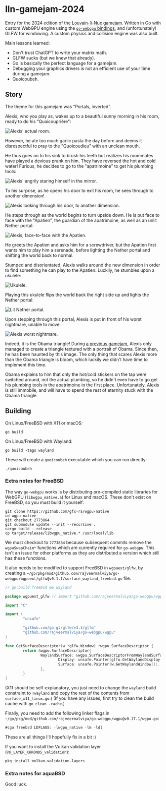 # lln-gamejam-2024

Entry for the 2024 edition of the [Louvain-li-Nux gamejam](https://louvainlinux.org/activites/game-jam).
Written in Go with custom WebGPU engine using the [`go-webgpu` bindings](https://github.com/rajveermalviya/go-webgpu), and (unfortunately) GLFW for windowing.
A custom physics and collision engine was also built.

Main lessons learned:

- Don't trust ChatGPT to write your matrix math.
- GLFW sucks (but we knew that already).
- Go is basically the perfect language for a gamejam.
- Debugging your graphics drivers is not an efficient use of your time during a gamejam.
- Quoicoubeh.

## Story

The theme for this gamejam was "Portals, inverted".

Alexis, who you play as, wakes up to a beautiful sunny morning in his room, ready to do his "Quoicouprière":

![Alexis' actual room.](eyecandy/alexis-room.png)

However, he ate too much garlic pasta the day before and deems it disrespectful to pray to the "Quoicoudieu" with an unclean mouth.

He thus goes on to his sink to brush his teeth but realizes his roommates have played a devious prank on him. They have reversed the hot and cold water! Furious, he decides to go to the "apatrimoine" to get his plumbing tools:

![Alexis' angrily staring himself in the mirror.](eyecandy/alexis-mirror.png)

To his surprise, as he opens his door to exit his room, he sees through to another dimension!

![Alexis looking through his door, to another dimension.](eyecandy/alexis-door.png)

He steps through as the world begins to turn upside down. He is put face to face with the "Apatien", the guardian of the apatrimoine, as well as an unlit Nether portal:

![Alexis, face-to-face with the Apatien.](eyecandy/apatien.png)

He greets the Apatien and asks him for a screwdriver, but the Apatien first wants him to play him a serenade, before lighting the Nether portal and shifting the world back to normal.

Stumped and disorientated, Alexis walks around the new dimension in order to find something he can play to the Apatien.
Luckily, he stumbles upon a ukulele:

![Ukulele.](eyecandy/ukulele.png)

Playing this ukulele flips the world back the right side up and lights the Nether portal:

![Lit Nether portal.](eyecandy/portal.png)

Upon stepping through this portal, Alexis is put in front of his worst nightmare, unable to move:

![Alexis worst nightmare.](eyecandy/obama.png)

Indeed, it is the Obama triangle!
During [a previous gamejam](https://github.com/obiwac/lln-gamejam-2023), Alexis only managed to create a triangle textured with a portrait of Obama.
Since then, he has been haunted by this image.
The only thing that scares Alexis more than the Obama triangle is bloom, which luckily we didn't have time to implement this time.

Obama explains to him that only the hot/cold stickers on the tap were switched around, not the actual plumbing, so he didn't even have to go get his plumbing tools in the apatrimoine in the first place.
Unfortunately, Alexis is still immobile, and will have to spend the rest of eternity stuck with the Obama triangle.

## Building

On Linux/FreeBSD with X11 or macOS:

```console
go build
```

On Linux/FreeBSD with Wayland:

```console
go build -tags wayland
```

These will create a `quoicoubeh` executable which you can run directly:

```console
./quoicoubeh
```

### Extra notes for FreeBSD

The way `go-webgpu` works is by distributing pre-compiled static libraries for WebGPU (`libwgpu_native.a`) for Linux and macOS.
These don't exist on FreeBSD, so you must build it yourself:

```console
git clone https://github.com/gfx-rs/wgpu-native
cd wgpu-native
git checkout 2773864
git submodule update --init --recursive .
cargo build --release
cp target/release/libwgpu_native.* /usr/local/lib
```

We must checkout to `2773864` because subsequent commits remove the `wgpuSwapChain*` functions which are currently required for `go-webgpu`.
This isn't an issue for other platforms as they are distributed a version which still has these functions.

It also needs to be modified to support FreeBSD in `wgpuext/glfw`, by creating a `~/go/pkg/mod/github.com/rajveermalviya/go-webgpu/wgpuext/glfw@v0.1.1/surface_wayland_freebsd.go` file:

```go
// go:build freebsd && wayland

package wgpuext_glfw // import "github.com/rajveermalviya/go-webgpu/wgpuext/glfw"

import "C"

import (
        "unsafe"

        "github.com/go-gl/glfw/v3.3/glfw"
        "github.com/rajveermalviya/go-webgpu/wgpu"
)

func GetSurfaceDescriptor(w *glfw.Window) *wgpu.SurfaceDescriptor {
        return &wgpu.SurfaceDescriptor{
                WaylandSurface: &wgpu.SurfaceDescriptorFromWaylandSurface{
                        Display: unsafe.Pointer(glfw.GetWaylandDisplay()),
                        Surface: unsafe.Pointer(w.GetWaylandWindow()),
                },
        }
}
```

(X11 should be self-explanatory, you just need to change the `wayland` build constraint to `!wayland` and copy the rest of the contents from `surface_x11_linux.go`.)
(If you have any issues, first try to clean the build cache with `go clean -cache`.)

Finally, you need to add the following linker flags in `~/go/pkg/mod/github.com/rajveermalviya/go-webgpu/wgpu@v0.17.1/wgpu.go`:

```go
#cgo freebsd LDFLAGS: -lwgpu_native -lm -ldl
```

These are all things I'll hopefully fix in a bit :)

If you want to install the Vulkan validation layer (`VK_LAYER_KHRONOS_validation`):

```console
pkg install vulkan-validation-layers
```

### Extra notes for aquaBSD

Good luck.
